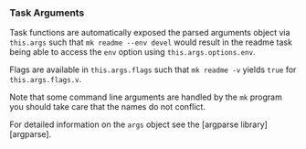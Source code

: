 ### Task Arguments

Task functions are automatically exposed the parsed arguments object via `this.args` such that `mk readme --env devel` would result in the readme task being able to access the `env` option using `this.args.options.env`.

Flags are available in `this.args.flags` such that `mk readme -v` yields `true` for `this.args.flags.v`.

Note that some command line arguments are handled by the `mk` program you should take care that the names do not conflict.

For detailed information on the `args` object see the [argparse library][argparse].
